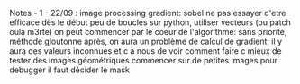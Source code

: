 Notes - 1 -  22/09 : image processing gradient: sobel
ne pas essayer d'etre efficace dès le début
peu de boucles sur python, utiliser vecteurs (ou patch oula m3rte)
on peut commencer par le coeur de l'algorithme: sans priorité, méthode gloutonne
après, on aura un problème de calcul de gradient: il y aura des valeurs inconnues et c à nous de voir comment faire
c mieux de tester des images géométriques
commencer sur de petites images pour debugger
il faut décider le mask
